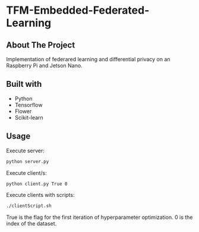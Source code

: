 # TFM-Embedded-Federated-Learning

<!-- ABOUT THE PROJECT -->
## About The Project

Implementation of federared learning and differential privacy on an Raspberry Pi and Jetson Nano.

## Built with
- Python
- Tensorflow
- Flower
- Scikit-learn

<!-- USAGE EXAMPLES -->
## Usage

Execute server:
   ```sh
   python server.py
   ```
Execute client/s:
   ```sh
   python client.py True 0 
   ```
   
Execute clients with scripts:
   ```sh
   ./clientScript.sh
   ```

True is the flag for the first iteration of hyperparameter optimization. 0 is the index of the dataset.

